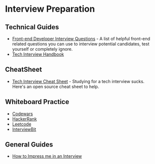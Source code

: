 # Interview Preparation

## Technical Guides

- [Front-end Developer Interview Questions](https://github.com/h5bp/Front-end-Developer-Interview-Questions) - A list of helpful front-end related questions you can use to interview potential candidates, test yourself or completely ignore.
- [Tech Interview Handbook](https://github.com/yangshun/tech-interview-handbook)

## CheatSheet

- [Tech Interview Cheat Sheet](https://github.com/tsiege/Tech-Interview-Cheat-Sheet) - Studying for a tech interview sucks. Here's an open source cheat sheet to help.

## Whiteboard Practice

- [Codewars](https://www.codewars.com/)
- [HackerRank](https://www.hackerrank.com/)
- [Leetcode](https://leetcode.com/)
- [InterviewBit](https://www.interviewbit.com/)

## General Guides

- [How to Impress me in an Interview](https://medium.com/@kevincennis/how-to-impress-me-in-an-interview-4fc00e96413)
